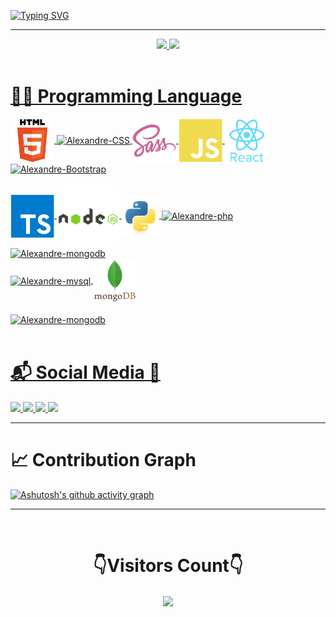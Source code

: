 
<link rel="stylesheet" href="https://cdn.jsdelivr.net/gh/devicons/devicon@v2.14.0/devicon.min.css">

[![Typing SVG](https://readme-typing-svg.herokuapp.com/?color=A9A9A9&size=35&center=true&vCenter=true&width=1000&lines=HELLO,+My+name+is+Alexandre+Novaes;I'm+22+years+old;I'm+from+Brazil;Graduated+Systems+Analysis+and+Development+;Be+Welcome!+:%29)](https://git.io/typing-svg)

<hr/>

<div align="center">
  <a href="https://github.com/alexandr30novaes">
  <img height="180em" src="https://github-readme-stats.vercel.app/api?username=alexandr30novaes&show_icons=true&theme=dark&include_all_commits=true&count_private=true"/>
  <img height="180em" src="https://github-readme-stats.vercel.app/api/top-langs/?username=alexandr30novaes&layout=compact&langs_count=7&theme=dark"/>
</div>
  
<div style="display: inline_block"><br>
  <h1> 👨‍💻 Programming Language </h1>
  <img align="center" alt="Alexandre-HTML" height="70" width="70" src="https://github.com/devicons/devicon/blob/master/icons/html5/html5-original-wordmark.svg">
  <img align="center" alt="Alexandre-CSS" height="70" width="70" src="https://cdn.jsdelivr.net/gh/devicons/devicon/icons/css3/css3-original-wordmark.svg">
  <img align="center" alt="Alexandre-SASS" height="70" width="70" src="https://github.com/devicons/devicon/blob/master/icons/sass/sass-original.svg">
  <img align="center" alt="Alexandre-Js" height="70" width="70"  src="https://raw.githubusercontent.com/devicons/devicon/master/icons/javascript/javascript-plain.svg">
  <img align="center" alt="Alexandre-React" height="70" width="70"  src="https://github.com/devicons/devicon/blob/master/icons/react/react-original-wordmark.svg">
  <img align="center" alt="Alexandre-Bootstrap" height="65" width="70" src="https://cdn.jsdelivr.net/gh/devicons/devicon/icons/bootstrap/bootstrap-original-wordmark.svg" />
  <br></br>
  
  <img align="center" alt="Alexandre-Ts" height="70" width="70" src="https://raw.githubusercontent.com/devicons/devicon/master/icons/typescript/typescript-plain.svg">
  <img align="center" alt="Alexandre-Nodejs" height="100" width="100" src="https://github.com/devicons/devicon/blob/master/icons/nodejs/nodejs-original-wordmark.svg">
  <img align="center" alt="Alexandre-Python" height="60" width="60" src="https://raw.githubusercontent.com/devicons/devicon/master/icons/python/python-original.svg">
  <img align="center" alt="Alexandre-php" height="70 width="70 src="https://cdn.jsdelivr.net/gh/devicons/devicon/icons/php/php-original.svg" />
  <img align="center" alt="Alexandre-mongodb" height="70" width="60" src= "https://cdn.jsdelivr.net/gh/devicons/devicon/icons/flutter/flutter-original.svg"
  <br></br>
  <img align="center" alt="Alexandre-mysql" height="70" width="70" src="https://cdn.jsdelivr.net/gh/devicons/devicon/icons/mysql/mysql-original-wordmark.svg" />
  <img align="center" alt="Alexandre-mongodb" height="70" width="70" src= "https://github.com/devicons/devicon/blob/master/icons/mongodb/mongodb-original-wordmark.svg" />
  <br></br>
  <img align="center" alt="Alexandre-mongodb" height="90" width="90" src= "https://cdn.jsdelivr.net/gh/devicons/devicon/icons/git/git-plain-wordmark.svg" />
  <br></br>
   <h1> 📬 Social Media 📍</h1>

   <a href = "mailto:ale.oliveira00@gmail.com"><img src="https://img.shields.io/badge/-Gmail-%23333?style=for-the-badge&logo=gmail&logoColor=white" target="_blank">
   </a>
   <a href="https://www.linkedin.com/in/alexandre-novaes-09b454213"><img src="https://img.shields.io/badge/LinkedIn-0077B5?style=for-the-badge&logo=linkedin&logoColor=white" target="_blank">
   </a>
   <a href="https://wa.me/5511994917685?text=Ol%C3%A1+Alexandre%21"><img src="https://img.shields.io/badge/WhatsApp-25D366?style=for-the-badge&logo=whatsapp&logoColor=white" target="_blank">
   </a>
   <a href="https://www.instagram.com/aleee_novaes/"><img src="https://img.shields.io/badge/Instagram-E4405F?style=for-the-badge&logo=instagram&logoColor=white" target="_blank"> 
   </a>
   
   <a href="https://img.shields.io/badge/PHP-777BB4?style=for-the-badge&logo=php&logoColor=white"></a>
  
 <hr/>
  
<h1>📈 Contribution Graph</h1>
                                                  
[![Ashutosh's github activity graph](https://github-readme-activity-graph.cyclic.app/graph?username=alexandr30novaes&bg_color=000000&color=979197&line=fafafa&point=04adf6&area=true&hide_border=true)](https://github.com/ashutosh00710/github-readme-activity-graph)
    


<hr/>

<div align="center">
  <br><p align="centre"><b><h1>👇Visitors Count👇</h1></b></p>  
<p align="center"><img align="center" src="https://profile-counter.glitch.me/{alexandr30novaes}/count.svg" /></p> 
<br>
</div>
 
